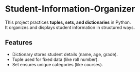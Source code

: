 # Student-Information-Organizer

This project practices **tuples, sets, and dictionaries** in Python.  
It organizes and displays student information in structured ways.

## Features
- Dictionary stores student details (name, age, grade).  
- Tuple used for fixed data (like roll number).  
- Set ensures unique categories (like courses).  
